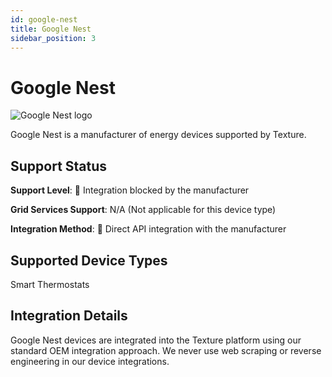 ```yaml
---
id: google-nest
title: Google Nest
sidebar_position: 3
---
```


# Google Nest

<div style={{ textAlign: 'center', margin: '20px 0' }}>
  <img 
    src="https://device.cms.texture.energy/logo/%20Nest%20Vector%20Icon.svg" 
    alt="Google Nest logo" 
    style={{ maxWidth: '200px', maxHeight: '150px' }}
  />
</div>

Google Nest is a manufacturer of energy devices supported by Texture.



## Support Status

**Support Level**: 🚫 Integration blocked by the manufacturer

**Grid Services Support**: N/A (Not applicable for this device type)

**Integration Method**: 🔌 Direct API integration with the manufacturer

## Supported Device Types

Smart Thermostats

## Integration Details

Google Nest devices are integrated into the Texture platform using our standard OEM integration approach. We never use web scraping or reverse engineering in our device integrations.



